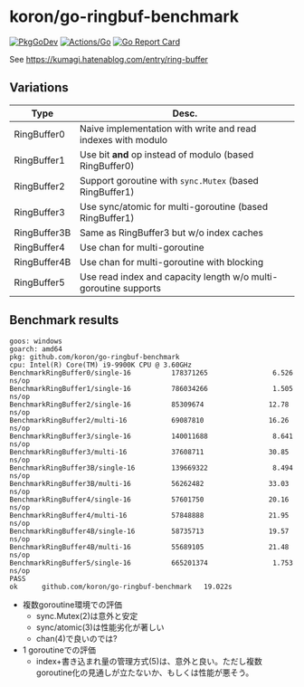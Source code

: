 # koron/go-ringbuf-benchmark

[![PkgGoDev](https://pkg.go.dev/badge/github.com/koron/go-ringbuf-benchmark)](https://pkg.go.dev/github.com/koron/go-ringbuf-benchmark)
[![Actions/Go](https://github.com/koron/go-ringbuf-benchmark/workflows/Go/badge.svg)](https://github.com/koron/go-ringbuf-benchmark/actions?query=workflow%3AGo)
[![Go Report Card](https://goreportcard.com/badge/github.com/koron/go-ringbuf-benchmark)](https://goreportcard.com/report/github.com/koron/go-ringbuf-benchmark)

See <https://kumagi.hatenablog.com/entry/ring-buffer>

## Variations

Type         | Desc.
-------------|-------
RingBuffer0  | Naive implementation with write and read indexes with modulo
RingBuffer1  | Use bit **and** op instead of modulo (based RingBuffer0)
RingBuffer2  | Support goroutine with `sync.Mutex` (based RingBuffer1)
RingBuffer3  | Use sync/atomic for multi-goroutine (based RingBuffer1)
RingBuffer3B | Same as RingBuffer3 but w/o index caches
RingBuffer4  | Use chan for multi-goroutine
RingBuffer4B | Use chan for multi-goroutine with blocking
RingBuffer5  | Use read index and capacity length w/o multi-goroutine supports

## Benchmark results

```console
goos: windows
goarch: amd64
pkg: github.com/koron/go-ringbuf-benchmark
cpu: Intel(R) Core(TM) i9-9900K CPU @ 3.60GHz
BenchmarkRingBuffer0/single-16          178371265                6.526 ns/op
BenchmarkRingBuffer1/single-16          786034266                1.505 ns/op
BenchmarkRingBuffer2/single-16          85309674                12.78 ns/op
BenchmarkRingBuffer2/multi-16           69087810                16.26 ns/op
BenchmarkRingBuffer3/single-16          140011688                8.641 ns/op
BenchmarkRingBuffer3/multi-16           37608711                30.85 ns/op
BenchmarkRingBuffer3B/single-16         139669322                8.494 ns/op
BenchmarkRingBuffer3B/multi-16          56262482                33.03 ns/op
BenchmarkRingBuffer4/single-16          57601750                20.16 ns/op
BenchmarkRingBuffer4/multi-16           57848888                21.95 ns/op
BenchmarkRingBuffer4B/single-16         58735713                19.57 ns/op
BenchmarkRingBuffer4B/multi-16          55689105                21.48 ns/op
BenchmarkRingBuffer5/single-16          665201374                1.753 ns/op
PASS
ok      github.com/koron/go-ringbuf-benchmark   19.022s
```

* 複数goroutine環境での評価
    * sync.Mutex(2)は意外と安定
    * sync/atomic(3)は性能劣化が著しい
    * chan(4)で良いのでは?
* 1 goroutineでの評価
    * index+書き込まれ量の管理方式(5)は、意外と良い。ただし複数goroutine化の見通しが立たないか、もしくは性能が悪そう。
